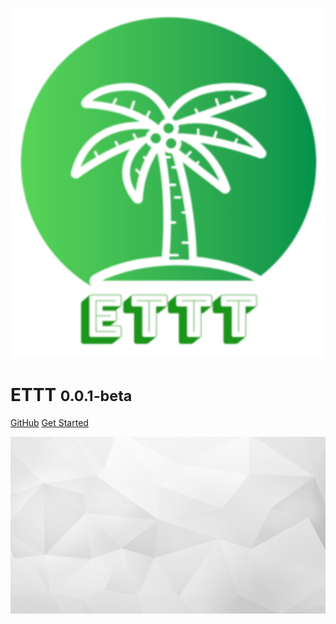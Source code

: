 <!-- _coverpage.md -->

![logo](media/logo-small.svg)

# ETTT <small>0.0.1-beta</small>

[GitHub](https://github.com/epion-tropic-test-tool/epion-t3/)
[Get Started](#epion-t3)

![](media/bg.jpg)
